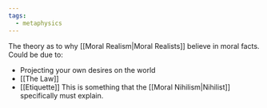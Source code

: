 ```yaml
---
tags:
  - metaphysics
---
```

The theory as to why [[Moral Realism|Moral Realists]] believe in moral facts.
Could be due to:
- Projecting your own desires on the world
- [[The Law]]
- [[Etiquette]]
This is something that the [[Moral Nihilism|Nihilist]] specifically must explain.